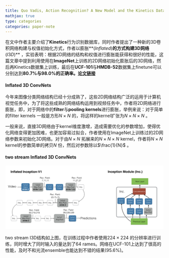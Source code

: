 ```yaml
---
title: Quo Vadis, Action Recognition? A New Model and the Kinetics Dataset
mathjax: true
type: categories
categories: paper-note
---
```


​     在文中作者主要介绍了**Kinetics**行为识别数据库，同时作者提出了一种新的3D卷积网络构建与权值初始化方式，作者以膨胀**($Inflated$)**的方式构建3D网络**($I3D$)** ，实验表明：根据2D网络的结构和权值进行膨胀能获得和很好的性能，这篇文章中提到利用使用在**ImageNet**上训练的2D网络初始化膨胀后的3D网络，然后再Kinetics数据集上训练，最后在**UCF-101**与**HMDB-52**数据集上finetune可以分别达到**80.7%**与**98.0%**的正确率。**[论文链接](https://arxiv.org/abs/1705.07750)**

#### Inflated 3D ConvNets

​     今年来图像分类网络结构已经十分成熟了，这些2D网络结构广泛的运用于计算机视觉任务中，为了将这些成熟的网络结构运用到视频任务中，作者将2D网络进行膨胀，即，对于网络中的**filter**与**pooling kernels**进行膨胀，举例来说：对于简单的filter kernels 一般是方形$N\times N$ 的，将这样的kernel扩张为$N\times N\times N$ 。

​    一般来说，直接3D网络由于kernel维度激增，造成需要优化的参数增加，使得优化网络变得更加困难，也更加容易过拟合，作者使用在ImageNet上训练过的2D网络参数来初始化3D网络。对于由$N\times N$ 拓展来的$N\times N\times N$ kernel，作者将$N\times N$ kernel的参数简单的拷贝$N$ 份，然后对参数除以$\frac{1}{N}$ 。

#### two stream Inflated 3D ConvNets 

 ![](https://github.com/izhaolei/images/blob/master/i3dv1.png?raw=true)

two stream I3D结构如上图，在训练过程中作者使用$224\times 224$ 的分辨率进行训练，同时增大了同时输入的量达到了64 rames。网络在UCF-101上达到了很高的性能，及时不和光流ensemble也能达到不错的结果(95.6%)。


